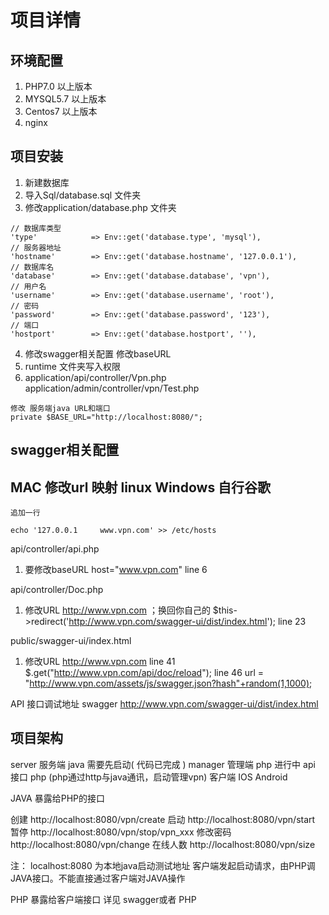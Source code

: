 # 项目详情
## 环境配置
1. PHP7.0 以上版本
2. MYSQL5.7 以上版本
3. Centos7 以上版本
4. nginx 

## 项目安装

1. 新建数据库
2. 导入Sql/database.sql 文件夹
3. 修改application/database.php 文件夹

```
// 数据库类型
'type'            => Env::get('database.type', 'mysql'),
// 服务器地址
'hostname'        => Env::get('database.hostname', '127.0.0.1'),
// 数据库名
'database'        => Env::get('database.database', 'vpn'),
// 用户名
'username'        => Env::get('database.username', 'root'),
// 密码
'password'        => Env::get('database.password', '123'),
// 端口
'hostport'        => Env::get('database.hostport', ''),

```
4. 修改swagger相关配置 修改baseURL
5. runtime 文件夹写入权限
6. application/api/controller/Vpn.php
    application/admin/controller/vpn/Test.php

```
修改 服务端java URL和端口
private $BASE_URL="http://localhost:8080/";
```

## swagger相关配置
## MAC 修改url 映射 linux Windows 自行谷歌

    追加一行
    
    echo '127.0.0.1   	www.vpn.com' >> /etc/hosts 
 
api/controller/api.php

1. 要修改baseURL  host="www.vpn.com" line 6

api/controller/Doc.php

1. 修改URL http://www.vpn.com ；换回你自己的 $this->redirect('http://www.vpn.com/swagger-ui/dist/index.html'); line 23 

public/swagger-ui/index.html

1. 修改URL http://www.vpn.com
    line 41 $.get("http://www.vpn.com/api/doc/reload");
    line 46 url = "http://www.vpn.com/assets/js/swagger.json?hash"+random(1,1000);

API 接口调试地址
swagger 
http://www.vpn.com/swagger-ui/dist/index.html

## 项目架构
server 服务端 java 需要先启动( 代码已完成 )
manager 管理端 php 进行中
api 接口 php (php通过http与java通讯，启动管理vpn)
客户端 IOS Android

JAVA 暴露给PHP的接口

创建 http://localhost:8080/vpn/create
启动 http://localhost:8080/vpn/start
暂停 http://localhost:8080/vpn/stop/vpn_xxx
修改密码 http://localhost:8080/vpn/change
在线人数 http://localhost:8080/vpn/size

注：
    localhost:8080 为本地java启动测试地址
    客户端发起启动请求，由PHP调JAVA接口。不能直接通过客户端对JAVA操作

PHP 暴露给客户端接口 详见 swagger或者 PHP

    
    
    
    
 


